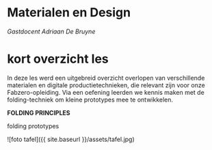 # Materialen en Design
_Gastdocent Adriaan De Bruyne_

# kort overzicht les
In deze les werd een uitgebreid overzicht overlopen van verschillende materialen en digitale productietechnieken, die relevant zijn voor onze Fabzero-opleiding.
Via een oefening leerden we kennis maken met de folding-techniek om kleine prototypes mee te ontwikkelen.


**FOLDING PRINCIPLES**

folding prototypes

![foto tafel]({{ site.baseurl }}/assets/tafel.jpg)

